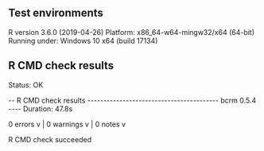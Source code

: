 ## Test environments
R version 3.6.0 (2019-04-26)
Platform: x86_64-w64-mingw32/x64 (64-bit)
Running under: Windows 10 x64 (build 17134)

## R CMD check results

Status: OK

-- R CMD check results ----------------------------------------- bcrm 0.5.4 ----
Duration: 47.8s

0 errors v | 0 warnings v | 0 notes v

R CMD check succeeded